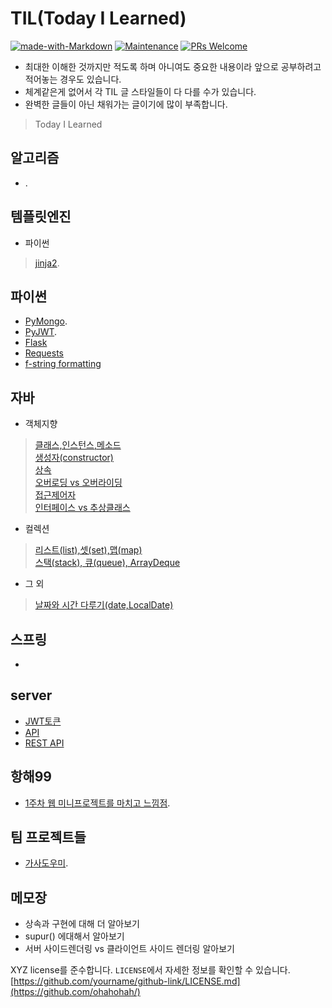 # TIL(Today I Learned)  
[![made-with-Markdown](https://img.shields.io/badge/Made%20with-Markdown-1f425f.svg)](http://commonmark.org)
[![Maintenance](https://img.shields.io/badge/Maintained%3F-yes-green.svg)](https://github.com/ohahohah/readme-template/graphs/commit-activity) 
[![PRs Welcome](https://img.shields.io/badge/PRs-welcome-brightgreen.svg?style=flat-square)](http://makeapullrequest.com)

- 최대한 이해한 것까지만 적도록 하며 아니여도 중요한 내용이라 앞으로 공부하려고 적어놓는 경우도 있습니다.
- 체계같은게 없어서 각 TIL 글 스타일들이 다 다를 수가 있습니다.
- 완벽한 글들이 아닌 채워가는 글이기에 많이 부족합니다.



> Today I Learned 

## 알고리즘
- []().

## 템플릿엔진
- 파이썬
> [jinja2](https://github.com/whitewise95/TIL/blob/main/Template%20Engine/jinja2/jinja2%EA%B8%B0%EC%B4%88.md).

## 파이썬
- [PyMongo](https://github.com/whitewise95/TIL/blob/main/Python/PyMongo(MongoDB).md).
- [PyJWT](https://github.com/whitewise95/TIL/blob/main/Python/PyJWT(JWT).md).
- [Flask](https://github.com/whitewise95/TIL/blob/main/Python/Flask.md)
- [Requests](https://github.com/whitewise95/TIL/blob/main/Python/Requests.md)
- [f-string formatting](https://github.com/whitewise95/TIL/blob/main/Python/f-string%20formatting.md)

## 자바
- 객체지향
> [클래스,인스턴스,메소드](https://github.com/whitewise95/TIL/blob/main/Java/%EA%B0%9D%EC%B2%B4%EC%A7%80%ED%96%A5/%ED%81%B4%EB%9E%98%EC%8A%A4%2C%20%EC%9D%B8%EC%8A%A4%ED%84%B4%EC%8A%A4%20%20%EB%A9%94%EC%86%8C%EB%93%9C.md)  
> [생성자(constructor)](https://github.com/whitewise95/TIL/blob/main/Java/%EA%B0%9D%EC%B2%B4%EC%A7%80%ED%96%A5/%EC%83%9D%EC%84%B1%EC%9E%90(constructor).md)  
> [상속](https://github.com/whitewise95/TIL/blob/main/Java/%EA%B0%9D%EC%B2%B4%EC%A7%80%ED%96%A5/%EC%83%81%EC%86%8D.md)  
> [오버로딩 vs 오버라이딩](https://github.com/whitewise95/TIL/blob/main/Java/%EA%B0%9D%EC%B2%B4%EC%A7%80%ED%96%A5/%EC%98%A4%EB%B2%84%EB%A1%9C%EB%94%A9(overloading)%20vs%20%EC%98%A4%EB%B2%84%EB%9D%BC%EC%9D%B4%EB%94%A9(overriding).md)  
> [접근제어자](https://github.com/whitewise95/TIL/blob/main/Java/%EA%B0%9D%EC%B2%B4%EC%A7%80%ED%96%A5/%EC%A0%91%EA%B7%BC%EC%A0%9C%EC%96%B4%EC%9E%90.md)  
> [인터페이스 vs 추상클래스](https://github.com/whitewise95/TIL/blob/main/Java/%EA%B0%9D%EC%B2%B4%EC%A7%80%ED%96%A5/%EC%B6%94%EC%83%81%ED%81%B4%EB%9E%98%EC%8A%A4%2C%20%EC%9D%B8%ED%84%B0%ED%8E%98%EC%9D%B4%EC%8A%A4.md)  
- 컬렉션
> [리스트(list),셋(set),맵(map)](https://github.com/whitewise95/TIL/blob/main/Java/%EC%BB%AC%EB%A0%89%EC%85%98/%EB%A6%AC%EC%8A%A4%ED%8A%B8%2C%EC%85%8B%2C%EB%A7%B5.md)  
> [스택(stack), 큐(queue), ArrayDeque](https://github.com/whitewise95/TIL/blob/main/Java/%EC%BB%AC%EB%A0%89%EC%85%98/%EC%8A%A4%ED%83%9D(stack)%2C%20%ED%81%90(queue)%2C%20ArrayDeque.md)
- 그 외 
> [날짜와 시간 다루기(date,LocalDate)](https://github.com/whitewise95/TIL/blob/main/Java/%EB%82%A0%EC%A7%9C%EC%99%80%20%EC%8B%9C%EA%B0%84%20%EB%8B%A4%EB%A3%A8%EA%B8%B0.md)  
> []()  
## 스프링
- []()

## server
- [JWT토큰](https://github.com/whitewise95/TIL/blob/main/server/JWT%ED%86%A0%ED%81%B0.md)
- [API](https://github.com/whitewise95/TIL/blob/main/server/API.md)
- [REST API](https://github.com/whitewise95/TIL/blob/main/server/REST%20API.md)

## 항해99
- [1주차 웹 미니프로젝트를 마치고 느낌점](https://github.com/whitewise95/TIL/tree/main/%ED%95%AD%ED%95%B499/1%EC%A3%BC%EC%B0%A8%20%EB%AF%B8%EB%8B%88%ED%94%84%EB%A1%9C%EC%A0%9D%ED%8A%B8).

## 팀 프로젝트들
- [가사도우미](https://github.com/whitewise95/lyrics_guide).

## 메모장
- 상속과 구현에 대해 더 알아보기
- supur() 에대해서 알아보기
- 서버 사이드렌더링 vs 클라이언트 사이드 렌더링 알아보기

XYZ license를 준수합니다. ``LICENSE``에서 자세한 정보를 확인할 수 있습니다.  
[https://github.com/yourname/github-link/LICENSE.md](https://github.com/ohahohah/)
